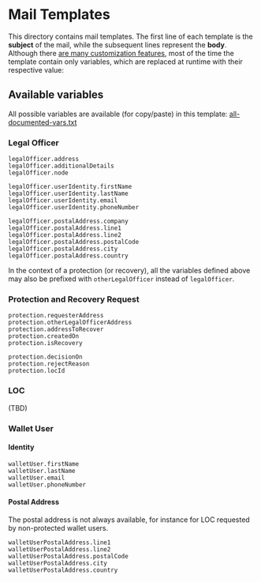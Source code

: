 # Mail Templates
This directory contains mail templates. The first line of each template is the **subject** of the mail, while the
subsequent lines represent the **body**.
Although there [are many customization features](https://squirrelly.js.org/docs/), most of the time the template
contain only variables, which are replaced at runtime with their respective value:

## Available variables

All possible variables are available (for copy/paste) in this template: [all-documented-vars.txt](resources/mail/all-documented-vars.txt)

### Legal Officer
    legalOfficer.address
    legalOfficer.additionalDetails
    legalOfficer.node

    legalOfficer.userIdentity.firstName
    legalOfficer.userIdentity.lastName
    legalOfficer.userIdentity.email
    legalOfficer.userIdentity.phoneNumber

    legalOfficer.postalAddress.company
    legalOfficer.postalAddress.line1
    legalOfficer.postalAddress.line2
    legalOfficer.postalAddress.postalCode
    legalOfficer.postalAddress.city
    legalOfficer.postalAddress.country

In the context of a protection (or recovery), all the variables defined above may also be prefixed with
`otherLegalOfficer` instead of `legalOfficer`. 

### Protection and Recovery Request
    protection.requesterAddress
    protection.otherLegalOfficerAddress
    protection.addressToRecover
    protection.createdOn
    protection.isRecovery

    protection.decisionOn
    protection.rejectReason
    protection.locId

### LOC
(TBD)

### Wallet User
#### Identity
    walletUser.firstName
    walletUser.lastName
    walletUser.email
    walletUser.phoneNumber

#### Postal Address
The postal address is not always available, for instance for LOC requested by non-protected wallet users.

    walletUserPostalAddress.line1
    walletUserPostalAddress.line2
    walletUserPostalAddress.postalCode
    walletUserPostalAddress.city
    walletUserPostalAddress.country
